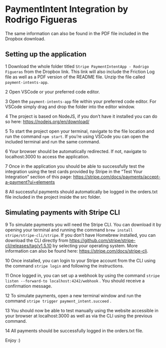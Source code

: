 # PaymentIntent Integration by Rodrigo Figueras

The same information can also be found in the PDF file included in the Dropbox download.

## Setting up the application

1 Download the whole folder titled `Stripe PaymentIntentApp - Rodrigo Figueras` from the Dropbox link. This link will also include the Friction Log file as well as a PDF version of the README file. Unzip the file called `payment-intents-app`.

2 Open VSCode or your preferred code editor.

3 Open the `payment-intents-app` file within your preferred code editor. For VSCode simply drag and drop the folder into the editor window.

4 The project is based on NodeJS, if you don’t have it installed you can do so here: https://nodejs.org/en/download/

5 To start the project open your terminal, navigate to the file location and run the command `npm start`. If you’re using VSCode you can open the included terminal and run the same command.

6 Your browser should be automatically redirected. If not, navigate to localhost:3000 to access the application.

7 Once in the application you should be able to successfully test the integration using the test cards provided by Stripe in the “Test Your Integration” section of this page: https://stripe.com/docs/payments/accept-a-payment?ui=elements

8 All successful payments should automatically be logged in the orders.txt file included in the project inside the src folder.

## Simulating payments with Stripe CLI

9 To simulate payments you will need the Stripe CLI. You can download it by opening your terminal and running the command `brew install stripe/stripe-cli/stripe`. If you don’t have Homebrew installed, you can download the CLI directly from https://github.com/stripe/stripe-cli/releases/tag/v1.5.10 by selecting your operating system. More information can also be found here: https://stripe.com/docs/stripe-cli.

10 Once installed, you can login to your Stripe account from the CLI using the command `stripe login` and following the instructions.

11 Once logged in, you can set up a webhook by using the command `stripe listen --forward-to localhost:4242/webhook` . You should receive a confirmation message.

12 To simulate payments, open a new terminal window and run the command `stripe trigger payment_intent.succeed` . 

13 You should now be able to test manually using the website accessible in your browser at localhost:3000 as well as via the CLI using the previous command.

14 All payments should be successfully logged in the orders.txt file.

Enjoy :)

